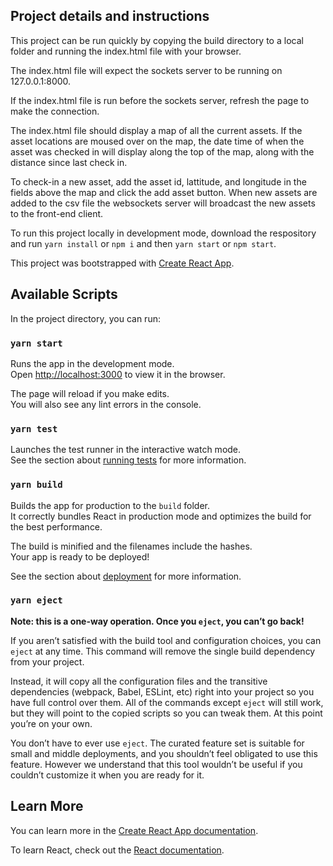 
## Project details and instructions

This project can be run quickly by copying the build directory to a local folder and running
the index.html file with your browser.

The index.html file will expect the sockets server to be running on 127.0.0.1:8000.

If the index.html file is run before the sockets server, refresh the page to make 
the connection.

The index.html file should display a map of all the current assets. If the asset locations are
moused over on the map, the date time of when the asset was checked in will display along the 
top of the map, along with the distance since last check in.

To check-in a new asset, add the asset id, lattitude, and longitude in the fields above the map
and click the add asset button. When new assets are added to the csv file the websockets server will 
broadcast the new assets to the front-end client.


To run this project locally in development mode, download the respository and
run `yarn install` or `npm i` and then `yarn start` or `npm start`.


This project was bootstrapped with [Create React App](https://github.com/facebook/create-react-app).


## Available Scripts

In the project directory, you can run:

### `yarn start`

Runs the app in the development mode.<br />
Open [http://localhost:3000](http://localhost:3000) to view it in the browser.

The page will reload if you make edits.<br />
You will also see any lint errors in the console.

### `yarn test`

Launches the test runner in the interactive watch mode.<br />
See the section about [running tests](https://facebook.github.io/create-react-app/docs/running-tests) for more information.

### `yarn build`

Builds the app for production to the `build` folder.<br />
It correctly bundles React in production mode and optimizes the build for the best performance.

The build is minified and the filenames include the hashes.<br />
Your app is ready to be deployed!

See the section about [deployment](https://facebook.github.io/create-react-app/docs/deployment) for more information.

### `yarn eject`

**Note: this is a one-way operation. Once you `eject`, you can’t go back!**

If you aren’t satisfied with the build tool and configuration choices, you can `eject` at any time. This command will remove the single build dependency from your project.

Instead, it will copy all the configuration files and the transitive dependencies (webpack, Babel, ESLint, etc) right into your project so you have full control over them. All of the commands except `eject` will still work, but they will point to the copied scripts so you can tweak them. At this point you’re on your own.

You don’t have to ever use `eject`. The curated feature set is suitable for small and middle deployments, and you shouldn’t feel obligated to use this feature. However we understand that this tool wouldn’t be useful if you couldn’t customize it when you are ready for it.

## Learn More

You can learn more in the [Create React App documentation](https://facebook.github.io/create-react-app/docs/getting-started).

To learn React, check out the [React documentation](https://reactjs.org/).
